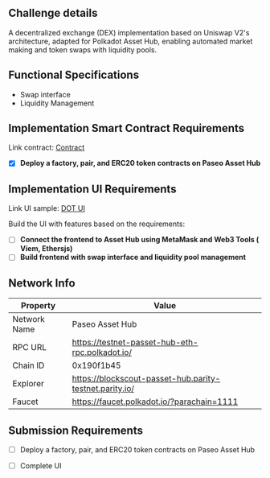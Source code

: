 ## Challenge details

A decentralized exchange (DEX) implementation based on Uniswap V2's architecture, adapted for Polkadot Asset Hub, enabling automated market making and token swaps with liquidity pools.

## Functional Specifications

- Swap interface
- Liquidity Management

## Implementation Smart Contract Requirements

Link contract: [Contract](./contracts)

- [x] **Deploy a factory, pair, and ERC20 token contracts on Paseo Asset Hub**

## Implementation UI Requirements

Link UI sample: [DOT UI](./frontend)

Build the UI with features based on the requirements:

- [ ] **Connect the frontend to Asset Hub using MetaMask and Web3 Tools ( Viem, Ethersjs)**
- [ ] **Build frontend with swap interface and liquidity pool management**

## Network Info

| Property | Value |
|----------|--------|
| Network Name | Paseo Asset Hub |
| RPC URL | https://testnet-passet-hub-eth-rpc.polkadot.io/ |
| Chain ID | 0x190f1b45 |
| Explorer | https://blockscout-passet-hub.parity-testnet.parity.io/ |
| Faucet | https://faucet.polkadot.io/?parachain=1111 |


## Submission Requirements 
- [ ] Deploy a factory, pair, and ERC20 token contracts on Paseo Asset Hub
- [ ] Complete UI 



